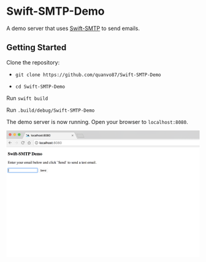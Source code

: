 # Swift-SMTP-Demo
A demo server that uses [Swift-SMTP](https://github.com/IBM-Swift/Swift-SMTP) to send emails.

## Getting Started

Clone the repository: 

- `git clone https://github.com/quanvo87/Swift-SMTP-Demo`

- `cd Swift-SMTP-Demo`

Run `swift build`

Run `.build/debug/Swift-SMTP-Demo`

The demo server is now running. Open your browser to `localhost:8080`.

![demo screenshot](https://github.com/quanvo87/Swift-SMTP-Demo/blob/master/Assets/demo%20screenshot.png)
